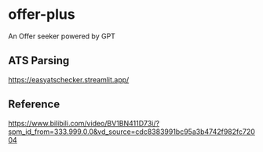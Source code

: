 # offer-plus
An Offer seeker powered by GPT

## ATS Parsing

https://easyatschecker.streamlit.app/

## Reference

https://www.bilibili.com/video/BV1BN411D73i/?spm_id_from=333.999.0.0&vd_source=cdc8383991bc95a3b4742f982fc72004
